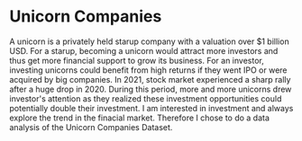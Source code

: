 # Unicorn Companies
A unicorn is a privately held starup company with a valuation over $1 billion USD. For a starup, becoming a unicorn would attract more investors and thus get more financial support to grow its business. For an investor, investing unicorns could benefit from high returns if they went IPO or were acquired by big companies. In 2021, stock market experienced a sharp rally after a huge drop in 2020. During this period, more and more unicorns drew investor's attention as they realized these investment opportunities could potentially double their investment. I am interested in investment and always explore the trend in the finacial market. Therefore I chose to do a data analysis of the Unicorn Companies Dataset.
